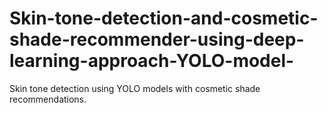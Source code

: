 # Skin-tone-detection-and-cosmetic-shade-recommender-using-deep-learning-approach-YOLO-model-
Skin tone detection using YOLO models with cosmetic shade recommendations.
